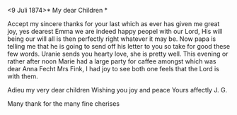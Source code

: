  <9 Juli 1874>*
My dear Children <Fried>*

Accept my sincere thanks for your last which as ever has given me great joy, yes dearest Emma we are indeed happy peopel with our Lord, His will being our will all is then perfectly right whatever it may be. Now papa is telling me that he is going to send off his letter to you so take for good these few words. Uranie sends you hearty love, she is pretty well. 
This evening or rather after noon Marie had a large party for caffee amongst which was dear Anna Fecht Mrs Fink, I had joy to see both one feels that the Lord is with them.

Adieu my very dear children Wishing you joy and peace
 Yours affectly
 J. G.

Many thank for the many fine cherises
